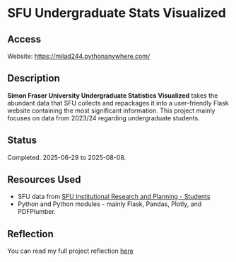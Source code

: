 # SFU Undergraduate Stats Visualized

## Access
Website: https://milad244.pythonanywhere.com/

## Description
**Simon Fraser University Undergraduate Statistics Visualized** takes the abundant data that SFU collects and repackages it into a user-friendly Flask website containing the most significant information. This project mainly focuses on data from 2023/24 regarding undergraduate students.

## Status
Completed. 2025-06-29 to 2025-08-08.

## Resources Used
- SFU data from [SFU Institutional Research and Planning - Students](https://www.sfu.ca/irp/students.html)
- Python and Python modules - mainly Flask, Pandas, Plotly, and PDFPlumber.

## Reflection
You can read my full project reflection [here](reflection.md)